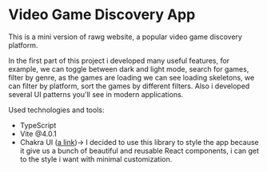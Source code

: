 <h1>Video Game Discovery App</h1>

This is a mini version of rawg website, a popular video game discovery platform.

In the first part of this project i developed many useful features, for example, we can toggle between dark and light mode, search for games, filter by genre, as the games are loading we can see loading skeletons, we can filter by platform,
sort the games by different filters. Also i developed several UI patterns you'll see in modern applications.

Used technologies and tools:

- TypeScript
- Vite @4.0.1
- Chakra UI ([a link](https://chakra-ui.com/))-> I decided to use this library to style the app because it give us a bunch of beautiful and reusable React components, i can get to the style i want with minimal customization.
